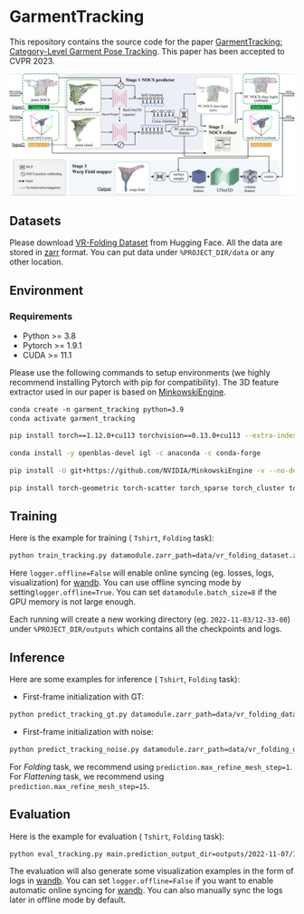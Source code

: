 # GarmentTracking

This repository contains the source code for the paper [GarmentTracking: Category-Level Garment Pose Tracking](https://garment-tracking.robotflow.ai/). This paper has been accepted to CVPR 2023.

![network](assets/network.png)

## Datasets

Please download [VR-Folding Dataset](https://huggingface.co/datasets/robotflow/vr-folding) from Hugging Face. All the data are stored in [zarr](https://zarr.readthedocs.io/en/stable/) format. You can put data under `%PROJECT_DIR/data` or any other location.

## Environment

### Requirements

- Python >= 3.8
- Pytorch >= 1.9.1
- CUDA >= 11.1

Please use the following commands to setup environments (we highly recommend installing Pytorch with pip for compatibility). The 3D feature extractor used in our paper is based on [MinkowskiEngine](https://github.com/NVIDIA/MinkowskiEngine).

```
conda create -n garment_tracking python=3.9
conda activate garment_tracking
```

```bash
pip install torch==1.12.0+cu113 torchvision==0.13.0+cu113 --extra-index-url https://download.pytorch.org/whl/cu113
```
```bash
conda install -y openblas-devel igl -c anaconda -c conda-forge
```

```bash
pip install -U git+https://github.com/NVIDIA/MinkowskiEngine -v --no-deps --install-option="--blas_include_dirs=${CONDA_PREFIX}/include" --install-option="--blas=openblas"
```
```bash
pip install torch-geometric torch-scatter torch_sparse torch_cluster torchmetrics==0.5.1 open3d pandas wandb pytorch-lightning==1.4.9 hydra-core scipy==1.7.0 scikit-image matplotlib zarr numcodecs tqdm dask numba
```



## Training

Here is the example for training ( `Tshirt`, `Folding` task):

```bash
python train_tracking.py datamodule.zarr_path=data/vr_folding_dataset.zarr/Tshirt logger.offline=False  logger.name=Tshirt-folding-tracking
```

Here `logger.offline=False` will enable online syncing (eg. losses, logs, visualization) for [wandb](wandb.ai). You can use offline syncing mode by setting`logger.offline=True`. You can set `datamodule.batch_size=8` if the GPU memory is not large enough.

Each running will create a new working directory (eg. `2022-11-03/12-33-00`) under `%PROJECT_DIR/outputs` which contains all the checkpoints and logs.

## Inference

Here are some examples for inference ( `Tshirt`, `Folding` task):

- First-frame initialization with GT:

```bash
python predict_tracking_gt.py datamodule.zarr_path=data/vr_folding_dataset.zarr/Tshirt prediction.max_refine_mesh_step=0 main.checkpoint_path=outputs/2022-11-03/12-33-00/checkpoints/last.ckpt logger.name=Tshirt-folding-tracking_test-gt
```

- First-frame initialization with noise:

```bash
python predict_tracking_noise.py datamodule.zarr_path=data/vr_folding_dataset.zarr/Tshirt prediction.max_refine_mesh_step=1 main.checkpoint_path=outputs/2022-11-03/12-33-00/checkpoints/last.ckpt  logger.name=Tshirt-folding-tracking_test-noise
```

For *Folding* task, we recommend using `prediction.max_refine_mesh_step=1`. For *Flattening* task, we recommend using `prediction.max_refine_mesh_step=15`.

## Evaluation

Here is the example for evaluation ( `Tshirt`, `Folding` task):

```bash
python eval_tracking.py main.prediction_output_dir=outputs/2022-11-07/14-48-52  logger.name=Tshirt-folding-tracking-base10_test-gt
```

The evaluation will also generate some visualization examples in the form of logs in [wandb](wandb.ai). You can set `logger.offline=False` if you want to enable automatic online syncing for [wandb](wandb.ai). You can also manually sync the logs later in offline mode by default.
